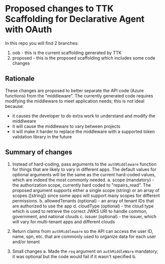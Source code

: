 # Proposed changes to TTK Scaffolding for Declarative Agent with OAuth

In this repo you will find 2 branches:

1. oob - this is the current scaffolding generated by TTK
1. proposed - this is the proposed scaffolding which includes some code changes

## Rationale

These changes are proposed to better separate the API code (Azure functions) from the "middleware". The currently generated code requires modifying the middleware to meet application needs; this is not ideal because:

* it causes the developer to do extra work to understand and modify the middlweare
* it will cause the middleware to vary between projects
* it will make it harder to replace the middleware with a supported token validation library in the future

## Summary of changes

1. Instead of hard-coding, pass arguments to the `authMiddleware` function for things that are likely to vary in different apps. The default values for optional arguments will be the same as the current hard-coded values, which are indeed the most commonly needed.
    a. scope (mandatory) - the authorization scope, currently hard coded to "repairs_read". The proposed argument supports either a single scope (string) or an array of scopes ([string]) since some apps will support many scopes for different permissions.
    b. allowedTenants (optional) - an array of tenant IDs that are authorized to use the app
    d. cloudType (optional) - the cloud type which is used to retrieve the correct JWKS URI to handle common, government, and national clouds
    c. issuer (optional) - the issuer, which will vary for multi-tenant apps and different clouds

2. Return claims from `authMiddleware` so the API can access the user ID, name, spn, etc. that are commonly used to organize data for each user and/or tenant

3. Small changes
    a. Made the `req` argument on `authMiddleWare` mandatory; it was optional but the code would fail if it wasn't specified
    b. 
